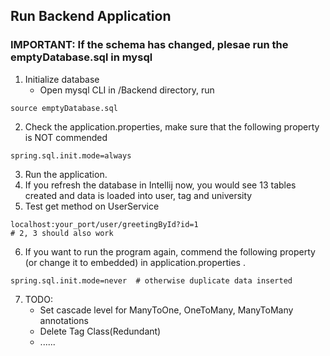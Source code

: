 ## Run Backend Application

### IMPORTANT: If the schema has changed, plesae run the emptyDatabase.sql in mysql

1. Initialize database
   - Open mysql CLI in /Backend directory, run 
```
source emptyDatabase.sql
```
2. Check the application.properties, make sure that the following property is NOT commended
```
spring.sql.init.mode=always
```
3. Run the application. 
4. If you refresh the database in Intellij now, you would see 13 tables created and data is loaded into user, tag and university
5. Test get method on UserService
```
localhost:your_port/user/greetingById?id=1 
# 2, 3 should also work
```
6. If you want to run the program again, commend the following property (or change it to embedded) in application.properties .
```
spring.sql.init.mode=never  # otherwise duplicate data inserted
```
7. TODO:
    - Set cascade level for ManyToOne, OneToMany, ManyToMany annotations
	- Delete Tag Class(Redundant)
    - ......
